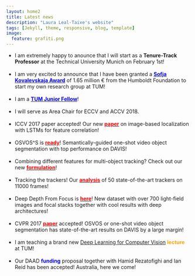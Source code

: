 ```yaml
---
layout: home2
title: Latest news
description: "Laura Leal-Taixe's website"
tags: [Jekyll, theme, responsive, blog, template]
image:
  feature: grafiti.png
---
```


<section>

<ul>

<li>I am extremely happy to anounce that I will start as a <strong>Tenure-Track Professor</strong> at the Technical University Munich on February 1st!  
</li>

<br>


<li>I am very excited to announce that I have been granted a <a href="https://www.humboldt-foundation.de/web/52671081.html"><font color="blue"><strong>Sofja Kovalevskaja Award</strong></font></a> of 1.65 million € from the Humboldt Foundation to start my own research group at TUM!</li>

<br>

<li>I am a <a href="https://www.professoren.tum.de/index.php?id=3419
"><font color="blue"><strong>TUM Junior Fellow</strong></font></a>! </li>

<br>


<li>I will serve as Area Chair for ECCV and ACCV 2018. </li>

<br>


<li>ICCV 2017 paper accepted! Our new <a href="https://arxiv.org/abs/1611.07890"><font color="red"><strong>paper</strong></font></a> on image-based localization with LSTMs for feature correlation! </li>

<br>

<li>OSVOS^S is <a href="https://arxiv.org/pdf/1709.06031"><font color="red"><strong>ready</strong></font></a>! Semantically-guided one-shot video object segmentation with top performance on DAVIS!</li>


<br>


<li>Combining different features for multi-object tracking? Check out our new <a href="https://arxiv.org/abs/1705.08314"><font color="red"><strong>formulation</strong></font></a>!  </li>

<br>


<li>Tracking the trackers! Our <a href="https://arxiv.org/abs/1704.02781"><font color="red"><strong>analysis</strong></font></a> of 50 state-of-the-art trackers on 11000 frames! </li>

<br>

<li>Deep Depth From Focus is <a href="https://arxiv.org/abs/1704.01085"><font color="red"><strong>here</strong></font></a>! New dataset with over 700 light-field images and focal stacks together with cool results with deep architectures!</li>

<br>


<li>CVPR 2017 <a href="https://arxiv.org/abs/1611.05198"><font color="red"><strong>paper</strong></font></a> accepted! OSVOS or one-shot video object segmentation has state-of-the-art results on DAVIS by a large margin!</li>

<br>

<li>I am teaching a brand new <a href="https://vision.cs.tum.edu/teaching/ss2017/dl4cv">Deep Learning for Computer Vision</a> <font color="orange"><strong>lecture</strong></font> at TUM!</li>


<br>


<li>Our DAAD <font color="blue"><strong>funding</strong></font> proposal together with Hamid Rezatofighi and Ian Reid has been accepted! Australia, here we come!</li>

<br>



<!-- <li>New <a href="https://arxiv.org/pdf/1604.07866.pdf"><font color="red"><strong>paper</strong></font></a> on tracking with siamese neural networks to be presented at the DeepVision workshop at CVPR 2016! </li>

<br>

<li>We will organize the <a href="https://motchallenge.net/workshops/bmtt2016/">2nd Workshop on Benchmarking Multi-Target Tracking</a> in conjunction with ECCV 2016 in Amsterdam!</li>

<br>
<li>You can now read the <a href="http://arxiv.org/abs/1603.00831"><font color="red"><strong>manuscript</strong></font></a> of the MOT16 benchmark!</li>

<br>
<li><strong>MOT16</strong> is here! Check out the new benchmark for multiple people tracking at <a href="https://motchallenge.net/data/MOT16/">MOTChallenge</a>! 14 new challenging sequences!</li>

<br>

<li>New <a href="{{ site.url }}/publications"><font color="red"><strong>paper</strong></font></a> on pose estimation accepted for ICCV 2015! </li>

<br>
<li>CVPR 2015 <a href="{{ site.url }}/code"><font color="blue"><strong>code</strong></font></a> for joint multiple people tracking and segmentation has been released! </li>
<br>
<li>New <a href="{{ site.url }}/code"><font color="blue"><strong>code</strong></font></a> for Linear Programming tracking in 2D and 3D. </li>

<br>
<li>The first <a href="https://arxiv.org/abs/1504.01942"><font color="red"><strong>manuscript</strong></font></a> of the MOTChallenge benchmark goes public!</li>

<br>

<li>Launching the <a href="http://www.motchallenge.net"><strong>Multiple Object Tracking Benchmark</strong></a> with new datasets and challenges!</li>
<br>
<li>Co-organizer of the <a href="https://motchallenge.net/workshops/bmtt2015/">1st Workshop on Benchmarking Multi-Target Tracking</a> to be held in conjunction with WACV in Hawaii on the 9th of January 2015.</li>

<br>
<li>New version of the ICCV 2011 <a href="{{ site.url }}/code"><font color="blue"><strong>code</strong></font></a> is available!</li>

-->

</ul>

</section>
